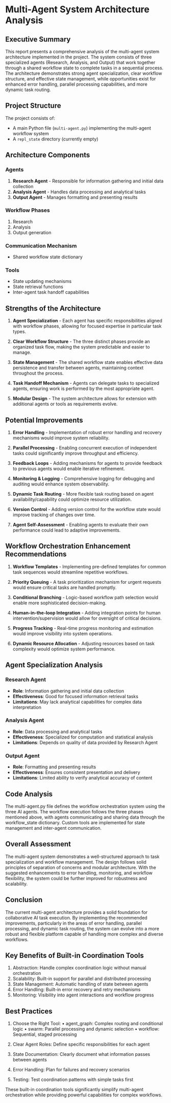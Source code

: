 # Multi-Agent System Architecture Analysis
## Executive Summary

This report presents a comprehensive analysis of the multi-agent system architecture implemented in the project. The system consists of three specialized agents (Research, Analysis, and Output) that work together through a shared workflow state to complete tasks in a sequential process. The architecture demonstrates strong agent specialization, clear workflow structure, and effective state management, while opportunities exist for enhanced error handling, parallel processing capabilities, and more dynamic task routing.

## Project Structure

The project consists of:
- A main Python file (`multi-agent.py`) implementing the multi-agent workflow system
- A `repl_state` directory (currently empty)

## Architecture Components

### Agents
1. **Research Agent** - Responsible for information gathering and initial data collection
2. **Analysis Agent** - Handles data processing and analytical tasks 
3. **Output Agent** - Manages formatting and presenting results

### Workflow Phases
1. Research
2. Analysis
3. Output generation

### Communication Mechanism
- Shared workflow state dictionary

### Tools
- State updating mechanisms
- State retrieval functions
- Inter-agent task handoff capabilities

## Strengths of the Architecture

1. **Agent Specialization** - Each agent has specific responsibilities aligned with workflow phases, allowing for focused expertise in particular task types.

2. **Clear Workflow Structure** - The three distinct phases provide an organized task flow, making the system predictable and easier to manage.

3. **State Management** - The shared workflow state enables effective data persistence and transfer between agents, maintaining context throughout the process.

4. **Task Handoff Mechanism** - Agents can delegate tasks to specialized agents, ensuring work is performed by the most appropriate agent.

5. **Modular Design** - The system architecture allows for extension with additional agents or tools as requirements evolve.

## Potential Improvements

1. **Error Handling** - Implementation of robust error handling and recovery mechanisms would improve system reliability.

2. **Parallel Processing** - Enabling concurrent execution of independent tasks could significantly improve throughput and efficiency.

3. **Feedback Loops** - Adding mechanisms for agents to provide feedback to previous agents would enable iterative refinement.

4. **Monitoring & Logging** - Comprehensive logging for debugging and auditing would enhance system observability.

5. **Dynamic Task Routing** - More flexible task routing based on agent availability/capability could optimize resource utilization.

6. **Version Control** - Adding version control for the workflow state would improve tracking of changes over time.

7. **Agent Self-Assessment** - Enabling agents to evaluate their own performance could lead to adaptive improvements.

## Workflow Orchestration Enhancement Recommendations

1. **Workflow Templates** - Implementing pre-defined templates for common task sequences would streamline repetitive workflows.

2. **Priority Queuing** - A task prioritization mechanism for urgent requests would ensure critical tasks are handled promptly.

3. **Conditional Branching** - Logic-based workflow path selection would enable more sophisticated decision-making.

4. **Human-in-the-loop Integration** - Adding integration points for human intervention/supervision would allow for oversight of critical decisions.

5. **Progress Tracking** - Real-time progress monitoring and estimation would improve visibility into system operations.

6. **Dynamic Resource Allocation** - Adjusting resources based on task complexity would optimize system performance.

## Agent Specialization Analysis

### Research Agent
- **Role**: Information gathering and initial data collection
- **Effectiveness**: Good for focused information retrieval tasks
- **Limitations**: May lack analytical capabilities for complex data interpretation

### Analysis Agent
- **Role**: Data processing and analytical tasks
- **Effectiveness**: Specialized for computation and statistical analysis
- **Limitations**: Depends on quality of data provided by Research Agent

### Output Agent
- **Role**: Formatting and presenting results
- **Effectiveness**: Ensures consistent presentation and delivery
- **Limitations**: Limited ability to verify analytical accuracy of content

## Code Analysis

The multi-agent.py file defines the workflow orchestration system using the three AI agents. The workflow execution follows the three phases mentioned above, with agents communicating and sharing data through the workflow_state dictionary. Custom tools are implemented for state management and inter-agent communication.

## Overall Assessment

The multi-agent system demonstrates a well-structured approach to task specialization and workflow management. The design follows solid principles of separation of concerns and modular architecture. With the suggested enhancements to error handling, monitoring, and workflow flexibility, the system could be further improved for robustness and scalability.

## Conclusion

The current multi-agent architecture provides a solid foundation for collaborative AI task execution. By implementing the recommended improvements, particularly in the areas of error handling, parallel processing, and dynamic task routing, the system can evolve into a more robust and flexible platform capable of handling more complex and diverse workflows.

## Key Benefits of Built-in Coordination Tools

1. Abstraction: Handle complex coordination logic without manual orchestration
2. Scalability: Built-in support for parallel and distributed processing
3. State Management: Automatic handling of state between agents
4. Error Handling: Built-in error recovery and retry mechanisms
5. Monitoring: Visibility into agent interactions and workflow progress

## Best Practices

1. Choose the Right Tool:
   • agent_graph: Complex routing and conditional logic
   • swarm: Parallel processing and dynamic selection
   • workflow: Sequential, staged processing

2. Clear Agent Roles: Define specific responsibilities for each agent
3. State Documentation: Clearly document what information passes between agents
4. Error Handling: Plan for failures and recovery scenarios
5. Testing: Test coordination patterns with simple tasks first

These built-in coordination tools significantly simplify multi-agent orchestration while providing powerful capabilities for complex workflows.